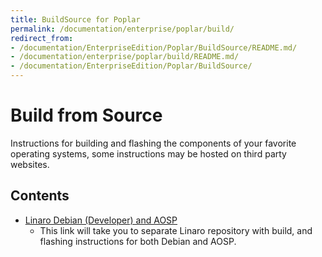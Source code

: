```yaml
---
title: BuildSource for Poplar
permalink: /documentation/enterprise/poplar/build/
redirect_from:
- /documentation/EnterpriseEdition/Poplar/BuildSource/README.md/
- /documentation/enterprise/poplar/build/README.md/
- /documentation/EnterpriseEdition/Poplar/BuildSource/
---
```

# Build from Source

Instructions for building and flashing the components of your favorite operating systems, some instructions may be hosted on third party websites.

## Contents

- [Linaro Debian (Developer) and AOSP](https://github.com/96boards-poplar/Documentation/)
   - This link will take you to separate Linaro repository with build, and flashing instructions for both Debian and AOSP.
